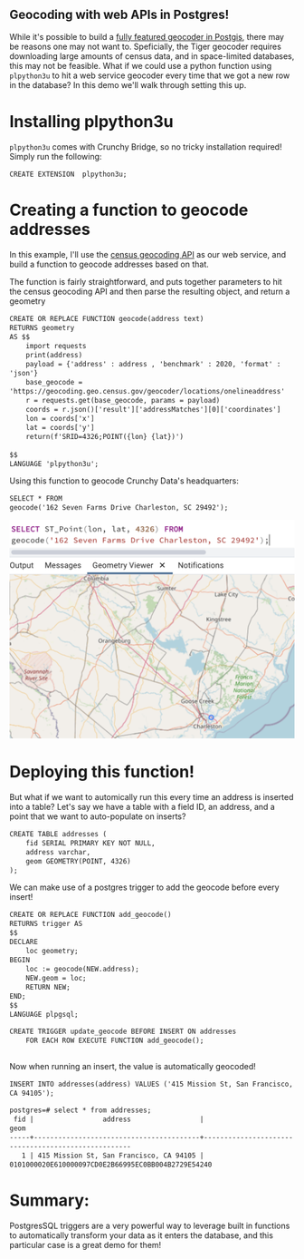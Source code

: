 ## Geocoding with web APIs in Postgres!

While it's possible to build a [fully featured geocoder in Postgis](https://postgis.net/docs/postgis_installation.html#install_tiger_geocoder_extension),
there may be reasons one may not want to. Speficially, the Tiger geocoder requires downloading large amounts of census data, and in space-limited databases, this may not be feasible. 
What if we could use  a python function using `plpython3u` to hit a web service geocoder every time that we got a new row in the database? In this demo we'll walk through setting this up. 


# Installing plpython3u

`plpython3u` comes with Crunchy Bridge, so no tricky installation required!  
Simply run the following: 
```
CREATE EXTENSION  plpython3u;
```

# Creating a function to geocode addresses 

In this example, I'll use the [census geocoding API](https://geocoding.geo.census.gov/geocoder/Geocoding_Services_API.html) as our web service, and build a function to geocode addresses based on that. 

The function is fairly straightforward, and puts together parameters to hit the census geocoding API and then parse the resulting object, and return a geometry


```
CREATE OR REPLACE FUNCTION geocode(address text)
RETURNS geometry
AS $$
    import requests
    print(address)
    payload = {'address' : address , 'benchmark' : 2020, 'format' : 'json'}
    base_geocode = 'https://geocoding.geo.census.gov/geocoder/locations/onelineaddress'
    r = requests.get(base_geocode, params = payload)
    coords = r.json()['result']['addressMatches'][0]['coordinates']
    lon = coords['x']
    lat = coords['y']
    return(f'SRID=4326;POINT({lon} {lat})')

$$
LANGUAGE 'plpython3u';
```

Using this function to geocode Crunchy Data's headquarters:

```
SELECT * FROM 
geocode('162 Seven Farms Drive Charleston, SC 29492');
```
![Geocoded Crunchy HQ](geocode_1.png)


# Deploying this function! 

But what if we want to automically run this every time an address is inserted into a table? Let's say we have a table with a field ID, an address, and a point that we want to auto-populate on inserts?

```
CREATE TABLE addresses (
	fid SERIAL PRIMARY KEY NOT NULL,
	address varchar,
	geom GEOMETRY(POINT, 4326)
);
```

We can make use of a postgres trigger to add the geocode before every insert! 

```
CREATE OR REPLACE FUNCTION add_geocode()
RETURNS trigger AS
$$ 
DECLARE 
    loc geometry;
BEGIN 
    loc := geocode(NEW.address);
    NEW.geom = loc;
    RETURN NEW;
END;
$$ 
LANGUAGE plpgsql;
```

```
CREATE TRIGGER update_geocode BEFORE INSERT ON addresses
    FOR EACH ROW EXECUTE FUNCTION add_geocode();
	
```

Now when running an insert, the value is automatically geocoded! 

```
INSERT INTO addresses(address) VALUES ('415 Mission St, San Francisco, CA 94105');
```

```
postgres=# select * from addresses;
 fid |                 address                 |                        geom
-----+-----------------------------------------+----------------------------------------------------
   1 | 415 Mission St, San Francisco, CA 94105 | 0101000020E610000097CD0E2B66995EC0BB004B2729E54240
```

# Summary: 

PostgresSQL triggers are a very powerful way to leverage built in functions to automatically transform your data as it enters the database, and this particular case is a great demo for them!







